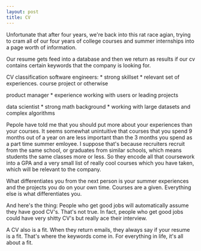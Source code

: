 ```yaml
---
layout: post
title: CV
---
```


Unfortunate that after four years, we're back into this rat race agian, trying to cram all of our four years of college courses and summer internships into a page worth of information.

Our resume gets feed into a database and then we return as results if our cv contains certain keywords that the company is looking for.

CV classification
software engineers:
	* strong skillset
	* relevant set of experiences. course project or otherwise

product manager
	* experience working with users or leading projects

data scientist
	* strong math background
	* working with large datasets and complex algorithms

Pepole have told me that you should put more about your experiences than your courses. 
It seems somewhat unintuitive that courses that you spend 9 months out of a year on are less important than the 3 months you spend as a part time summer emloyee. 
I suppose that's because recruiters recruit from the same school, or graduates from similar schools, which means students the same classes more or less. So they encode all that coursework into a GPA and a very small list of really cool courses which you have taken, which will be relevant to the company.

What differentiates you from the next person is your summer experiences and the projects you do on your own time. Courses are a given. Everything else is what differentiates you.

And here's the thing: People who get good jobs will automatically assume they have good CV's. That's not true. In fact, people who get good jobs could have very shitty CV's but really ace their interview.

A CV also is a fit. When they return emails, they always say if your resume is a fit. That's where the keywords come in. For everything in life, it's all about a fit.




